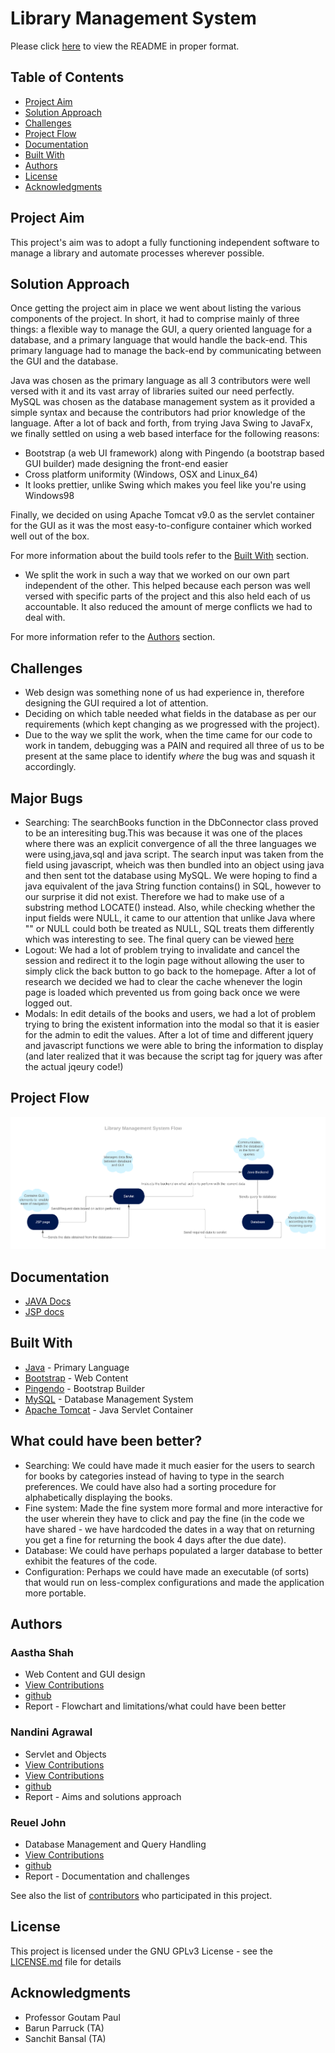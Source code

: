 # Library Management System
Please click [here](https://cs207-ap.github.io/Library-Management-system/) to view the README in proper format.

## Table of Contents

* [Project Aim](#project-aim)
* [Solution Approach](#solution-approach)
* [Challenges](#challenges)
* [Project Flow](#project-flow)
* [Documentation](#documentation)
* [Built With](#built-with)
* [Authors](#authors)
* [License](#license)
* [Acknowledgments](#acknowledgments)

## Project Aim 
This project's aim was to adopt a fully functioning independent software to manage a library and automate processes wherever possible.

## Solution Approach
Once getting the project aim in place we went about listing the various components of the project. In short, it had to comprise mainly of three things: a flexible way to manage the GUI, a query oriented language for a database, and a primary language that would handle the back-end. This primary language had to manage the back-end by communicating between the GUI and the database.

Java was chosen as the primary language as all 3 contributors were well versed with it and its vast array of libraries suited our need perfectly.
MySQL was chosen as the database management system as it provided a simple syntax and because the contributors  had prior knowledge of the language.
After a lot of back and forth, from trying Java Swing to JavaFx, we finally settled on using a web based interface for the following reasons:

* Bootstrap (a web UI framework) along with Pingendo (a bootstrap based GUI builder) made designing the front-end easier
* Cross platform uniformity (Windows, OSX and Linux\_64)
* It looks prettier, unlike Swing which makes you feel like you're using Windows98

Finally, we decided on using Apache Tomcat v9.0 as the servlet container for the GUI as it was the most easy-to-configure container which worked well out of the box.

For more information about the build tools refer to the [Built With](#built-with) section.

* We split the work in such a way that we worked on our own part independent of the other. This helped because each person was well versed with specific parts of the project and this also held each of us accountable. It also reduced the amount of merge conflicts we had to deal with.

For more information refer to the [Authors](#authors) section.

## Challenges

* Web design was something none of us had experience in, therefore designing the GUI required a lot of attention.
* Deciding on which table needed what fields in the database as per our requirements (which kept changing as we progressed with the project).
* Due to the way we split the work, when the time came for our code to work in tandem, debugging was a PAIN and required all three of us to be present at the same place to identify *where* the bug was and squash it accordingly.

## Major Bugs

* Searching: The searchBooks function in the DbConnector class proved to be an interesiting bug.This was because it was one of the places where there was an explicit convergence of all the three languages we were using,java,sql and java script. The search input was taken from the field using javascript, wheich was then bundled into an object using java and then sent tot the database using MySQL. We were hoping to find a java equivalent of the java String function contains() in SQL, however to our surprise it did not exist. Therefore we had to make use of a substring method LOCATE() instead. Also, while checking whether the input fields were NULL, it came to our attention that unlike Java where "" or NULL could both be treated as NULL, SQL treats them differently which was interesting to see. The final query can be viewed [here](https://github.com/CS207-AP/Library-Management-system/blob/master/src/dao/DBConnector.java#L966)
* Logout: We had a lot of problem trying to invalidate and cancel the session and redirect it to the login page without allowing the user to simply click the back button to go back to the homepage. After a lot of research we decided we had to clear the cache whenever the login page is loaded which prevented us from going back once we were logged out.
* Modals: In edit details of the books and users, we had a lot of problem trying to bring the existent information into the modal so that it is easier for the admin to edit the values. After a lot of time and different jquery and javascript functions we were able to bring the information to display (and later realized that it was because the script tag for jquery was after the actual jqeury code!)

## Project Flow

![flow](/docs/flow.png)

## Documentation
* [JAVA Docs](http://htmlpreview.github.com/?https://github.com/CS207-AP/Library-Management-system/blob/master/docs/overview-summary.html)
* [JSP docs](http://htmlpreview.github.com/?https://github.com/CS207-AP/Library-Management-system/blob/master/docs/jspDoc.html)

## Built With

* [Java](https://www.oracle.com/technetwork/java/javase/downloads/jre8-downloads-2133155.html) - Primary Language
* [Bootstrap](http://getbootstrap.com/) - Web Content 
* [Pingendo](https://pingendo.com/) - Bootstrap Builder 
* [MySQL](https://www.mysql.com/) - Database Management System
* [Apache Tomcat](https://tomcat.apache.org/download-90.cgi) - Java Servlet Container

## What could have been better?

* Searching: We could have made it much easier for the users to search for books by categories instead of having to type in the search preferences. We could have also had a sorting procedure for alphabetically displaying the books.
* Fine system: Made the fine system more formal and more interactive for the user wherein they have to click and pay the fine (in the code we have shared - we have hardcoded the dates in a way that on returning you get a fine for returning the book 4 days after the due date).
* Database: We could have perhaps populated a larger database to better exhibit the features of the code.
* Configuration: Perhaps we could have made an executable (of sorts) that would run on less-complex configurations and made the application more portable. 

## Authors

### Aastha Shah 
* Web Content and GUI design
* [View Contributions](https://github.com/CS207-AP/Library-Management-system/tree/master/WebContent)
* [github](https://github.com/aastha-shah)
* Report - Flowchart and limitations/what could have been better

### Nandini Agrawal
* Servlet and Objects
* [View Contributions](https://github.com/CS207-AP/Library-Management-system/tree/master/src/servlet)
* [View Contributions](https://github.com/CS207-AP/Library-Management-system/tree/master/src/objects)
* [github](https://github.com/Nandini18)
* Report - Aims and solutions approach 

### Reuel John 
* Database Management and Query Handling
* [View Contributions](https://github.com/CS207-AP/Library-Management-system/tree/master/src/dao)
* [github](https://github.com/mojoman11)
* Report - Documentation and challenges

See also the list of [contributors](https://github.com/CS207-AP/Library-Management-system/graphs/contributors) who participated in this project.

## License

This project is licensed under the GNU GPLv3 License - see the [LICENSE.md](LICENSE.md) file for details

## Acknowledgments

* Professor Goutam Paul
* Barun Parruck (TA)
* Sanchit Bansal (TA)

